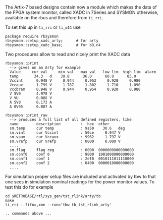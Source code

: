 The Artix-7 based designs contain now a module which makes the data of the
FPGA system monitor, called XADC in 7Series and SYSMON otherwise, available
on the rbus and therefore from `ti_rri`.

To set this up in `ti_rri` or `ti_w11` use

    package require rbsysmon
    rbsysmon::setup_xadc_arty;      # for arty
    rbsysmon::setup_xadc_base;      # for b3,n4

Two procedures allow to read and nicely print the XADC data

    rbsysmon::print
      --> gives on an Arty for example
      Value     cur val     min val   max val   low lim  high lim  alarm
      temp       34.3   d    30.8      36.0      60.0      85.0         
      Vccint      0.948 V     0.944     0.953     0.920     0.980       
      Vccaux      1.799 V     1.787     1.802     1.710     1.890       
      Vccbram     0.948 V     0.944     0.954     0.920     0.980       
      V 5V0       4.978 V
      V VU        0.088 V
      A 5V0       0.173 A
      A 0V95      0.087 A

    rbsysmon::print_raw
      --> produces a full list of all defined registers, like
      name        description         :  hex  other
      sm.temp     cur temp            : 9a50    30.6   deg
      sm.vint     cur Vccint          : 50ce     0.947 V
      sm.vaux     cur Vccaux          : 9962     1.797 V
      sm.vrefp    cur Vrefp           : 0000     0.000 V
      ....
      sm.flag     flag reg            : 0000  0000000000000000
      sm.conf0    conf 0              : 9000  1001000000000000
      sm.conf1    conf 1              : 2ef0  0010111011110000
      sm.conf2    conf 2              : 0400  0000010000000000
      ....

For simulation proper setup files are included and activated by tbw to that
one sees in simulation nominal readings for the power monitor values. To
test this do for example

    cd $RETROBASE/rtl/sys_gen/tst_rlink/arty/tb
    make
    ti_rri --fifo=,xon --run='tbw tb_tst_rlink_arty'

    .. commands above ...
